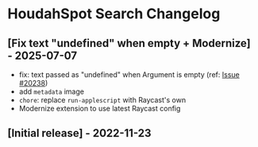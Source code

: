 # HoudahSpot Search Changelog

## [Fix text "undefined" when empty + Modernize] - 2025-07-07

- fix: text passed as "undefined" when Argument is empty (ref: [Issue #20238](https://github.com/raycast/extensions/issues/20238))
- add `metadata` image
- `chore`: replace `run-applescript` with Raycast's own
- Modernize extension to use latest Raycast config

## [Initial release] - 2022-11-23
